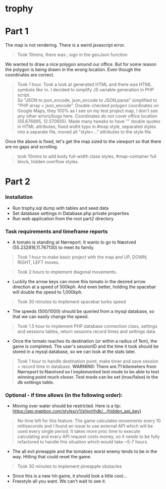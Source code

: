 # trophy

# Part 1

The map is not rendering. There is a weird javascript error.
> Took 10mins, there was ; sign in the geoJson function

We wanted to draw a nice polygon around our office. But for some reason the polygon is being drawn in the wrong
location. Even though the coordinates are correct.
> Took 1 hour.
Took a look at generated HTML and there was HTML symbols like \n. I decided to simplify JS variable generation in PHP
script.<br>
So "JSON to json_encode, json_encode to JSON.parse" simplified to "PHP array + json_encode".
Double-checked polygon coordinates on Google Maps, they 100% as I see on my test project map, I don't see any other
errors/bugs here. Coordinates do not cover office location (55.676895, 12.570655).
Made many tweaks to have "" double quotes in HTML attributes, fixed widht typo in #map style, separated styles into a
separate file, moved all "style=..." attributes to the style file.

Once the above is fixed, let's get the map sized to the viewport so that there are no gaps and scrolling.
> took 10mins to add body full-width class styles, #map-container full block, hidden overflow styles.

# Part 2

### Installation

- Run trophy.sql dump with tables and seed data
- Set database settings in Database.php private properties
- Run web application from the root part2 directory

### Task requirements and timeframe reports

- A tomato is standing at Nørreport. It wants to go to Næstved
(55.232816,11.767130) to meet its family.

> Took 1 hour to make basic project with the map and UP, DOWN, RIGHT, LEFT moves.

> Took 2 hours to implement diagonal movements.

- Luckily the arrow keys can move this tomato in the desired arrow direction
at a speed of 500kph. And even better, holding the spacebar will double
the speed to 1,000kph. 

> Took 30 minutes to implement spacebar turbo speed

- The speeds (500/1000) should be queried from a
mysql database, so that we can easily change the speed.

> Took 1.5 hour to implement PHP database connection class, settings and sessions tables, return sessions record times and settings data

- Once the tomato reaches its destination (or within a radius of 1km), the
game is completed. The user's sessionID and the time it took should be
stored in a mysql database, so we can look at the stats later.

> Took 1 hour to handle destination point, make timer and save session + record time in database. **WARNING: There are 71 kilometers from Nørreport to Næstved so I implemented test mode to be able to test winning point much closer. Test mode can be set (true/false) in the db settings table.**

### Optional - if time allows (in the following order):

- Moving over water should be restricted. Here is a tip:
https://api.mapbox.com/styles/v1/shjorthdk/...(hidden_api_key)
> No time left for this feature. The game calculates movements every 10 milliseconds and I found an issue to use external API which will be used every single period. It takes more proc time to execute calculating and every API request costs money, so it needs to be fully refactored to handle this situation which would take ~5-7 hours.
- The all evil pineapple and the tomatoes worst enemy tends to be in the
way. Hitting that could reset the game.
> Took 30 minutes to implement pineapple obstacles
- Since this is a new hit-game, it should look a little cool…
- Freestyle all you want. We can't wait to see it.